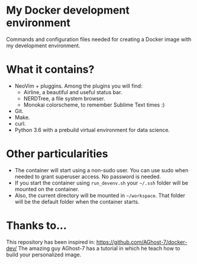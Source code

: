 
# My Docker development environment

Commands and configuration files needed for creating a Docker image with my development environment.


# What it contains?

* NeoVim + pluggins. Among the plugins you will find:
    * Airline, a beautiful and useful status bar.
    * NERDTree, a file system browser.
    * Monokai colorscheme, to remember Sublime Text times :)
* Git.
* Make.
* curl.
* Python 3.6 with a prebuild virtual environment for data science.

# Other particularities

* The container will start using a non-sudo user.
You can use sudo when needed to grant superuser access.
No password is needed.
* If you start the container using `run_devenv.sh` your `~/.ssh` folder will be mounted on the container.
* Also, the current directory will be mounted in `~/workspace`.
That folder will be the default folder when the container starts.


# Thanks to...

This repository has been inspired in:
https://github.com/AGhost-7/docker-dev/
The amazing guy AGhost-7 has a tutorial in which he teach how to build your personalized image.

